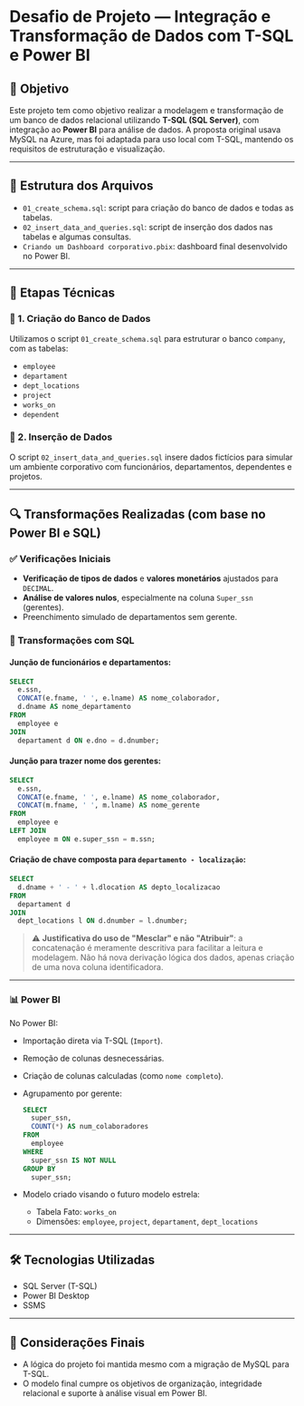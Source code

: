 # Desafio de Projeto — Integração e Transformação de Dados com T-SQL e Power BI

## 📌 Objetivo

Este projeto tem como objetivo realizar a modelagem e transformação de um banco de dados relacional utilizando **T-SQL (SQL Server)**, com integração ao **Power BI** para análise de dados. A proposta original usava MySQL na Azure, mas foi adaptada para uso local com T-SQL, mantendo os requisitos de estruturação e visualização.

---

## 📁 Estrutura dos Arquivos

- `01_create_schema.sql`: script para criação do banco de dados e todas as tabelas.
- `02_insert_data_and_queries.sql`: script de inserção dos dados nas tabelas e algumas consultas.
- `Criando um Dashboard corporativo.pbix`: dashboard final desenvolvido no Power BI.

---

## 🧱 Etapas Técnicas

### 🔹 1. Criação do Banco de Dados

Utilizamos o script `01_create_schema.sql` para estruturar o banco `company`, com as tabelas:
- `employee`
- `departament`
- `dept_locations`
- `project`
- `works_on`
- `dependent`

### 🔹 2. Inserção de Dados

O script `02_insert_data_and_queries.sql` insere dados fictícios para simular um ambiente corporativo com funcionários, departamentos, dependentes e projetos.

---

## 🔍 Transformações Realizadas (com base no Power BI e SQL)

### ✅ Verificações Iniciais

- **Verificação de tipos de dados** e **valores monetários** ajustados para `DECIMAL`.
- **Análise de valores nulos**, especialmente na coluna `Super_ssn` (gerentes).
- Preenchimento simulado de departamentos sem gerente.

### 🔄 Transformações com SQL

#### Junção de funcionários e departamentos:
```sql
SELECT 
  e.ssn,
  CONCAT(e.fname, ' ', e.lname) AS nome_colaborador,
  d.dname AS nome_departamento
FROM 
  employee e
JOIN 
  departament d ON e.dno = d.dnumber;
```

#### Junção para trazer nome dos gerentes:
```sql
SELECT 
  e.ssn,
  CONCAT(e.fname, ' ', e.lname) AS nome_colaborador,
  CONCAT(m.fname, ' ', m.lname) AS nome_gerente
FROM 
  employee e
LEFT JOIN 
  employee m ON e.super_ssn = m.ssn;
```

#### Criação de chave composta para `departamento - localização`:
```sql
SELECT 
  d.dname + ' - ' + l.dlocation AS depto_localizacao
FROM 
  departament d
JOIN 
  dept_locations l ON d.dnumber = l.dnumber;
```

> ⚠️ **Justificativa do uso de "Mesclar" e não "Atribuir"**: a concatenação é meramente descritiva para facilitar a leitura e modelagem. Não há nova derivação lógica dos dados, apenas criação de uma nova coluna identificadora.

---

### 📊 Power BI

No Power BI:

- Importação direta via T-SQL (`Import`).
- Remoção de colunas desnecessárias.
- Criação de colunas calculadas (como `nome completo`).
- Agrupamento por gerente:
  ```sql
  SELECT 
    super_ssn,
    COUNT(*) AS num_colaboradores
  FROM 
    employee
  WHERE 
    super_ssn IS NOT NULL
  GROUP BY 
    super_ssn;
  ```

- Modelo criado visando o futuro modelo estrela:
  - Tabela Fato: `works_on`
  - Dimensões: `employee`, `project`, `departament`, `dept_locations`

---

## 🛠️ Tecnologias Utilizadas

- SQL Server (T-SQL)
- Power BI Desktop
- SSMS 

---

## 📌 Considerações Finais

- A lógica do projeto foi mantida mesmo com a migração de MySQL para T-SQL.
- O modelo final cumpre os objetivos de organização, integridade relacional e suporte à análise visual em Power BI.
